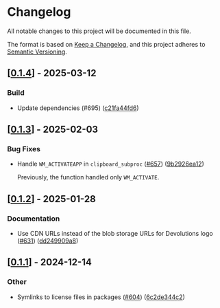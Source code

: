 # Changelog

All notable changes to this project will be documented in this file.

The format is based on [Keep a Changelog](https://keepachangelog.com/en/1.0.0/),
and this project adheres to [Semantic Versioning](https://semver.org/spec/v2.0.0.html).


## [[0.1.4](https://github.com/Devolutions/IronRDP/compare/ironrdp-cliprdr-native-v0.1.3...ironrdp-cliprdr-native-v0.1.4)] - 2025-03-12

### <!-- 7 -->Build

- Update dependencies (#695) ([c21fa44fd6](https://github.com/Devolutions/IronRDP/commit/c21fa44fd6f3c6a6b74788ff68e83133c1314caa)) 

## [[0.1.3](https://github.com/Devolutions/IronRDP/compare/ironrdp-cliprdr-native-v0.1.2...ironrdp-cliprdr-native-v0.1.3)] - 2025-02-03

### <!-- 4 -->Bug Fixes

- Handle `WM_ACTIVATEAPP` in `clipboard_subproc` ([#657](https://github.com/Devolutions/IronRDP/issues/657)) ([9b2926ea12](https://github.com/Devolutions/IronRDP/commit/9b2926ea1212d3f9dec9354334d5bdaa1bebd81e)) 

  Previously, the function handled only `WM_ACTIVATE`.



## [[0.1.2](https://github.com/Devolutions/IronRDP/compare/ironrdp-cliprdr-native-v0.1.1...ironrdp-cliprdr-native-v0.1.2)] - 2025-01-28

### <!-- 6 -->Documentation

- Use CDN URLs instead of the blob storage URLs for Devolutions logo ([#631](https://github.com/Devolutions/IronRDP/issues/631)) ([dd249909a8](https://github.com/Devolutions/IronRDP/commit/dd249909a894004d4f728d30b3a4aa77a0f8193b)) 



## [[0.1.1](https://github.com/Devolutions/IronRDP/compare/ironrdp-cliprdr-native-v0.1.0...ironrdp-cliprdr-native-v0.1.1)] - 2024-12-14

### Other

- Symlinks to license files in packages ([#604](https://github.com/Devolutions/IronRDP/pull/604)) ([6c2de344c2](https://github.com/Devolutions/IronRDP/commit/6c2de344c2dd93ce9621834e0497ed7c3bfaf91a)) 
